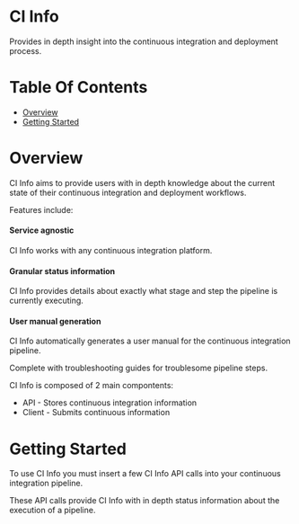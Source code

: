 # CI Info
Provides in depth insight into the continuous integration and deployment 
process.  

# Table Of Contents
- [Overview](#overview)
- [Getting Started](#getting-started)

# Overview
CI Info aims to provide users with in depth knowledge about the current state 
of their continuous integration and deployment workflows.  

Features include:

#### Service agnostic
CI Info works with any continuous integration platform.

#### Granular status information
CI Info provides details about exactly what stage and step the pipeline is 
currently executing.

#### User manual generation
CI Info automatically generates a user manual for the continuous integration 
pipeline.  

Complete with troubleshooting guides for troublesome pipeline steps.

CI Info is composed of 2 main compontents:

- API - Stores continuous integration information
- Client - Submits continuous information

# Getting Started
To use CI Info you must insert a few CI Info API calls into your continuous 
integration pipeline.  

These API calls provide CI Info with in depth status information about the 
execution of a pipeline. 
